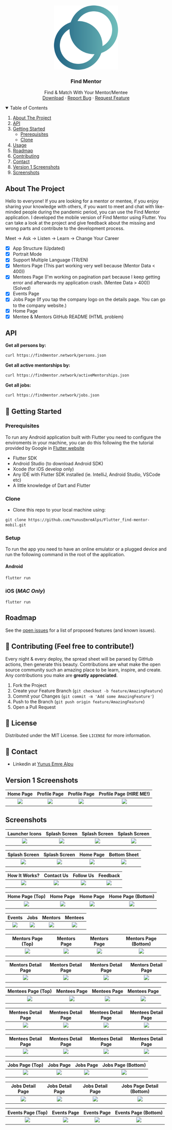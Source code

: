<!-- PROJECT LOGO -->
<br />
<p align="center">
  <a href="https://github.com/YunusEmreAlps/Flutter_find-mentor-mobil/tree/master/find_mentor">
    <img src="ss/Logo1.png" alt="Logo" width="200">
  </a>

  <h3 align="center">Find Mentor</h3>

  <p align="center">
    Find & Match With Your Mentor/Mentee 
    <br />
    <a href="https://github.com/YunusEmreAlps/Flutter_find-mentor-mobil">Download</a>
    ·
    <a href="https://github.com/YunusEmreAlps/Flutter_find-mentor-mobil/issues">Report Bug</a>
    ·
    <a href="https://github.com/YunusEmreAlps/Flutter_find-mentor-mobil/issues">Request Feature</a>
  </p>
</p>


<!-- TABLE OF CONTENTS -->
<details open="open">
  <summary>Table of Contents</summary>
  <ol>
    <li>
      <a href="#about-the-project">About The Project</a>
    </li>
    <li>
      <a href="#api">API</a>
    </li>
    <li>
      <a href="#getting-started">Getting Started</a>
      <ul>
        <li><a href="#prerequisites">Prerequisites</a></li>
        <li><a href="#clone">Clone</a></li>
      </ul>
    </li>
    <li><a href="#usage">Usage</a></li>
    <li><a href="#roadmap">Roadmap</a></li>
    <li><a href="#contributing">Contributing</a></li>
    <li><a href="#contact">Contact</a></li>
    <li><a href="#Screenshots">Version 1 Screenshots</a></li>
    <li><a href="#Screenshots">Screenshots</a></li>
  </ol>
</details>


<!-- ABOUT THE PROJECT -->
## About The Project
Hello to everyone! If you are looking for a mentor or mentee, if you enjoy sharing your knowledge with others, if you want to meet and chat with like-minded people during the pandemic period, you can use the Find Mentor application. I developed the mobile version of Find Mentor using Flutter. You can take a look at the project and give feedback about the missing and wrong parts and contribute to the development process.

Meet -> Ask -> Listen -> Learn -> Change Your Career

- [x] App Structure (Updated)
- [x] Portrait Mode
- [x] Support Multiple Language (TR/EN)
- [x] Mentors Page (This part working very well because (Mentor Data < 400)) 
- [x] Mentees Page (I'm working on pagination part because I keep getting error and afterwards my application crash. (Mentee Data > 400)) (Solved)
- [x] Events Page 
- [x] Jobs Page (If you tap the company logo on the details page. You can go to the company website.)
- [x] Home Page
- [x] Mentee & Mentors GitHub README (HTML problem)

<!-- API -->
## API

**Get all persons by:**

```bash
curl https://findmentor.network/persons.json
```

**Get all active mentorships by:**

```bash
curl https://findmentor.network/activeMentorships.json
```

**Get all jobs:**

```bash
curl https://findmentor.network/jobs.json
```

<!-- GETTING STARTED -->
## 🚀 Getting Started

### Prerequisites

To run any Android application built with Flutter you need to configure the enviroments in your machine, you can do this following the the tutorial provided by Google in [Flutter website](https://flutter.dev/docs/get-started/install)

- Flutter SDK
- Android Studio (to download Android SDK)
- Xcode (for iOS develop only)
- Any IDE with Flutter SDK installed (ie. IntelliJ, Android Studio, VSCode etc)
- A little knowledge of Dart and Flutter

### Clone

- Clone this repo to your local machine using:

```
git clone https://github.com/YunusEmreAlps/Flutter_find-mentor-mobil.git
```

### Setup

To run the app you need to have an online emulator or a plugged device and run the following command in the root of the application.

#### Android
```
flutter run
``` 
### iOS (_MAC Only_)

```
flutter run
``` 

<!-- ROADMAP -->
## Roadmap

See the [open issues](https://github.com/YunusEmreAlps/Flutter_find-mentor-mobil/issues) for a list of proposed features (and known issues).


<!-- CONTRIBUTING -->
## 🤔 Contributing (Feel free to contribute!)


Every night & every deploy, the spread sheet will be parsed by GitHub actions, then generate this beauty. Contributions are what make the open source community such an amazing place to be learn, inspire, and create. Any contributions you make are **greatly appreciated**.

1. Fork the Project
2. Create your Feature Branch (`git checkout -b feature/AmazingFeature`)
3. Commit your Changes (`git commit -m 'Add some AmazingFeature'`)
4. Push to the Branch (`git push origin feature/AmazingFeature`)
5. Open a Pull Request


<!-- LICENSE -->
## 📝 License

Distributed under the MIT License. See `LICENSE` for more information.


<!-- CONTACT -->
## 📌 Contact

- Linkedin at [Yunus Emre Alpu](https://www.linkedin.com/in/yunus-emre-alpu-5b1496151/)

<!-- SCREENSHOTS -->
## Version 1 Screenshots

Home Page               | Profile Page             | Profile Page               | Profile Page (HIRE ME!)
:-------------------------:|:-------------------------:|:-------------------------:|:-------------------------:
![](https://github.com/YunusEmreAlps/Flutter_find-mentor-mobil/blob/master/find_mentor/ss/v1_1.png?raw=true)|![](https://github.com/YunusEmreAlps/Flutter_find-mentor-mobil/blob/master/find_mentor/ss/v1_2.png?raw=true)|![](https://github.com/YunusEmreAlps/Flutter_find-mentor-mobil/blob/master/find_mentor/ss/v1_3.png?raw=true)|![](https://github.com/YunusEmreAlps/Flutter_find-mentor-mobil/blob/master/find_mentor/ss/v1_4.png?raw=true)|


<!-- SCREENSHOTS -->
## Screenshots

Launcher Icons               | Splash Screen             | Splash Screen               | Splash Screen
:-------------------------:|:-------------------------:|:-------------------------:|:-------------------------:
![](https://github.com/YunusEmreAlps/Flutter_find-mentor-mobil/blob/master/find_mentor/ss/1.png?raw=true)|![](https://github.com/YunusEmreAlps/Flutter_find-mentor-mobil/blob/master/find_mentor/ss/2.png?raw=true)|![](https://github.com/YunusEmreAlps/Flutter_find-mentor-mobil/blob/master/find_mentor/ss/3.png?raw=true)|![](https://github.com/YunusEmreAlps/Flutter_find-mentor-mobil/blob/master/find_mentor/ss/4.png?raw=true)|

Splash Screen            | Splash Screen               | Home Page               | Bottom Sheet
:-------------------------:|:-------------------------:|:-------------------------:|:-------------------------:
![](https://github.com/YunusEmreAlps/Flutter_find-mentor-mobil/blob/master/find_mentor/ss/5.png?raw=true)|![](https://github.com/YunusEmreAlps/Flutter_find-mentor-mobil/blob/master/find_mentor/ss/6.png?raw=true)|![](https://github.com/YunusEmreAlps/Flutter_find-mentor-mobil/blob/master/find_mentor/ss/7.png?raw=true)|![](https://github.com/YunusEmreAlps/Flutter_find-mentor-mobil/blob/master/find_mentor/ss/8.png?raw=true)|

How It Works?              |  Contact Us                | Follow Us                |  Feedback
:-------------------------:|:-------------------------:|:-------------------------:|:-------------------------:
![](https://github.com/YunusEmreAlps/Flutter_find-mentor-mobil/blob/master/find_mentor/ss/9.png?raw=true)|![](https://github.com/YunusEmreAlps/Flutter_find-mentor-mobil/blob/master/find_mentor/ss/10.png?raw=true)|![](https://github.com/YunusEmreAlps/Flutter_find-mentor-mobil/blob/master/find_mentor/ss/11.png?raw=true)|![](https://github.com/YunusEmreAlps/Flutter_find-mentor-mobil/blob/master/find_mentor/ss/12.png?raw=true)|

Home Page (Top)             | Home Page               | Home Page                |  Home Page (Bottom)
:-------------------------:|:-------------------------:|:-------------------------:|:-------------------------:
![](https://github.com/YunusEmreAlps/Flutter_find-mentor-mobil/blob/master/find_mentor/ss/45.png?raw=true)|![](https://github.com/YunusEmreAlps/Flutter_find-mentor-mobil/blob/master/find_mentor/ss/46.png?raw=true)|![](https://github.com/YunusEmreAlps/Flutter_find-mentor-mobil/blob/master/find_mentor/ss/47.png?raw=true)|![](https://github.com/YunusEmreAlps/Flutter_find-mentor-mobil/blob/master/find_mentor/ss/48.png?raw=true)|

Events             | Jobs               | Mentors                |  Mentees
:-------------------------:|:-------------------------:|:-------------------------:|:-------------------------:
![](https://github.com/YunusEmreAlps/Flutter_find-mentor-mobil/blob/master/find_mentor/ss/13.png?raw=true)|![](https://github.com/YunusEmreAlps/Flutter_find-mentor-mobil/blob/master/find_mentor/ss/14.png?raw=true)|![](https://github.com/YunusEmreAlps/Flutter_find-mentor-mobil/blob/master/find_mentor/ss/15.png?raw=true)|![](https://github.com/YunusEmreAlps/Flutter_find-mentor-mobil/blob/master/find_mentor/ss/16.png?raw=true)|

Mentors Page (Top)             | Mentors Page               | Mentors Page                |  Mentors Page (Bottom)
:-------------------------:|:-------------------------:|:-------------------------:|:-------------------------:
![](https://github.com/YunusEmreAlps/Flutter_find-mentor-mobil/blob/master/find_mentor/ss/17.png?raw=true)|![](https://github.com/YunusEmreAlps/Flutter_find-mentor-mobil/blob/master/find_mentor/ss/18.png?raw=true)|![](https://github.com/YunusEmreAlps/Flutter_find-mentor-mobil/blob/master/find_mentor/ss/19.png?raw=true)|![](https://github.com/YunusEmreAlps/Flutter_find-mentor-mobil/blob/master/find_mentor/ss/20.png?raw=true)|

Mentors Detail Page             | Mentors Detail Page               | Mentors Detail Page                |  Mentors Detail Page
:-------------------------:|:-------------------------:|:-------------------------:|:-------------------------:
![](https://github.com/YunusEmreAlps/Flutter_find-mentor-mobil/blob/master/find_mentor/ss/37.png?raw=true)|![](https://github.com/YunusEmreAlps/Flutter_find-mentor-mobil/blob/master/find_mentor/ss/38.png?raw=true)|![](https://github.com/YunusEmreAlps/Flutter_find-mentor-mobil/blob/master/find_mentor/ss/39.png?raw=true)|![](https://github.com/YunusEmreAlps/Flutter_find-mentor-mobil/blob/master/find_mentor/ss/40.png?raw=true)|

Mentees Page (Top)             | Mentees Page               | Mentees Page                |  Mentees Page
:-------------------------:|:-------------------------:|:-------------------------:|:-------------------------:
![](https://github.com/YunusEmreAlps/Flutter_find-mentor-mobil/blob/master/find_mentor/ss/33.png?raw=true)|![](https://github.com/YunusEmreAlps/Flutter_find-mentor-mobil/blob/master/find_mentor/ss/34.png?raw=true)|![](https://github.com/YunusEmreAlps/Flutter_find-mentor-mobil/blob/master/find_mentor/ss/35.png?raw=true)|![](https://github.com/YunusEmreAlps/Flutter_find-mentor-mobil/blob/master/find_mentor/ss/36.png?raw=true)|

Mentees Detail Page             | Mentees Detail Page               | Mentees Detail Page                |  Mentees Detail Page
:-------------------------:|:-------------------------:|:-------------------------:|:-------------------------:
![](https://github.com/YunusEmreAlps/Flutter_find-mentor-mobil/blob/master/find_mentor/ss/41.png?raw=true)|![](https://github.com/YunusEmreAlps/Flutter_find-mentor-mobil/blob/master/find_mentor/ss/42.png?raw=true)|![](https://github.com/YunusEmreAlps/Flutter_find-mentor-mobil/blob/master/find_mentor/ss/43.png?raw=true)|![](https://github.com/YunusEmreAlps/Flutter_find-mentor-mobil/blob/master/find_mentor/ss/44.png?raw=true)|

Mentees Detail Page             | Mentees Detail Page               | Mentees Detail Page                |  Mentees Detail Page
:-------------------------:|:-------------------------:|:-------------------------:|:-------------------------:
![](https://github.com/YunusEmreAlps/Flutter_find-mentor-mobil/blob/master/find_mentor/ss/49.png?raw=true)|![](https://github.com/YunusEmreAlps/Flutter_find-mentor-mobil/blob/master/find_mentor/ss/50.png?raw=true)|![](https://github.com/YunusEmreAlps/Flutter_find-mentor-mobil/blob/master/find_mentor/ss/51.png?raw=true)|![](https://github.com/YunusEmreAlps/Flutter_find-mentor-mobil/blob/master/find_mentor/ss/52.png?raw=true)|

Jobs Page (Top)             | Jobs Page               | Jobs Page                |  Jobs Page (Bottom)
:-------------------------:|:-------------------------:|:-------------------------:|:-------------------------:
![](https://github.com/YunusEmreAlps/Flutter_find-mentor-mobil/blob/master/find_mentor/ss/21.png?raw=true)|![](https://github.com/YunusEmreAlps/Flutter_find-mentor-mobil/blob/master/find_mentor/ss/22.png?raw=true)|![](https://github.com/YunusEmreAlps/Flutter_find-mentor-mobil/blob/master/find_mentor/ss/23.png?raw=true)|![](https://github.com/YunusEmreAlps/Flutter_find-mentor-mobil/blob/master/find_mentor/ss/24.png?raw=true)|

Jobs Detail Page           | Jobs Detail Page               | Jobs Detail Page                |  Jobs Page Detail (Bottom)
:-------------------------:|:-------------------------:|:-------------------------:|:-------------------------:
![](https://github.com/YunusEmreAlps/Flutter_find-mentor-mobil/blob/master/find_mentor/ss/29.png?raw=true)|![](https://github.com/YunusEmreAlps/Flutter_find-mentor-mobil/blob/master/find_mentor/ss/30.png?raw=true)|![](https://github.com/YunusEmreAlps/Flutter_find-mentor-mobil/blob/master/find_mentor/ss/31.png?raw=true)|![](https://github.com/YunusEmreAlps/Flutter_find-mentor-mobil/blob/master/find_mentor/ss/32.png?raw=true)|

Events Page (Top)             | Events Page               | Events Page                |  Events Page (Bottom)
:-------------------------:|:-------------------------:|:-------------------------:|:-------------------------:
![](https://github.com/YunusEmreAlps/Flutter_find-mentor-mobil/blob/master/find_mentor/ss/25.png?raw=true)|![](https://github.com/YunusEmreAlps/Flutter_find-mentor-mobil/blob/master/find_mentor/ss/26.png?raw=true)|![](https://github.com/YunusEmreAlps/Flutter_find-mentor-mobil/blob/master/find_mentor/ss/27.png?raw=true)|![](https://github.com/YunusEmreAlps/Flutter_find-mentor-mobil/blob/master/find_mentor/ss/28.png?raw=true)|